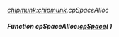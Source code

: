 _[chipmunk](../../modules/chipmunk/chipmunk-module.md):[chipmunk](../../modules/chipmunk/chipmunk-module.md).cpSpaceAlloc_
##### Function cpSpaceAlloc:[cpSpace](../../modules/chipmunk/chipmunk-cpspace.md)(  )
